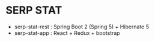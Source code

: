 # SERP STAT
* serp-stat-rest : Spring Boot 2 (Spring 5) + Hibernate 5
* serp-stat-app : React + Redux + bootstrap


